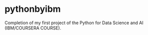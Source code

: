 # pythonbyibm
Completion of my first project of the Python for Data Science and AI (IBM/COURSERA COURSE).
